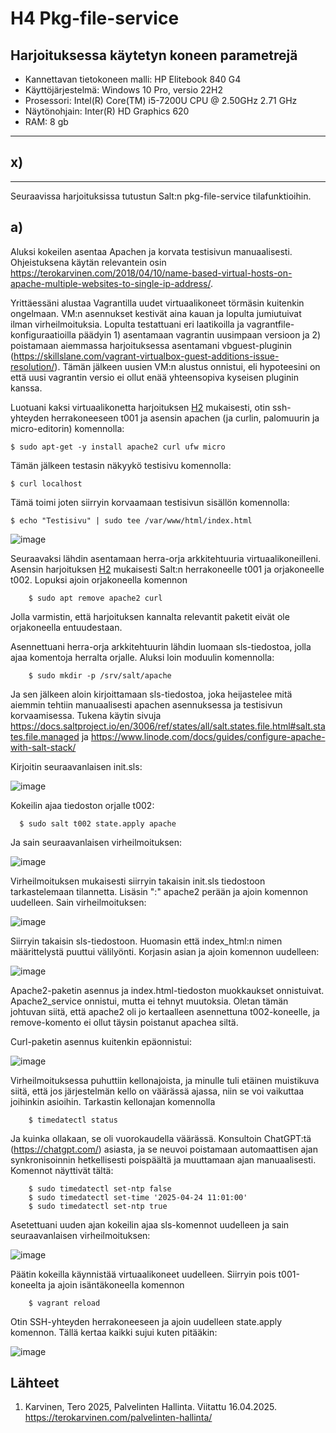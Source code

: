 # H4 Pkg-file-service

## Harjoituksessa käytetyn koneen parametrejä

- Kannettavan tietokoneen malli: HP Elitebook 840 G4
- Käyttöjärjestelmä: Windows 10 Pro, versio 22H2
- Prosessori: Intel(R) Core(TM) i5-7200U CPU @ 2.50GHz 2.71 GHz
- Näytönohjain: Inter(R) HD Graphics 620
- RAM: 8 gb

------------------------------------------------------------------------

## x) 


---------------------------------------------------------------------------------------

Seuraavissa harjoituksissa tutustun Salt:n pkg-file-service tilafunktioihin. 

## a)

Aluksi kokeilen asentaa Apachen ja korvata testisivun manuaalisesti. Ohjeistuksena käytän relevantein osin https://terokarvinen.com/2018/04/10/name-based-virtual-hosts-on-apache-multiple-websites-to-single-ip-address/.

Yrittäessäni alustaa Vagrantilla uudet virtuaalikoneet törmäsin kuitenkin ongelmaan. VM:n asennukset kestivät aina kauan ja lopulta jumiutuivat ilman virheilmoituksia. Lopulta testattuani eri laatikoilla ja vagrantfile-konfiguraatioilla päädyin 1) asentamaan vagrantin uusimpaan versioon ja 2) poistamaan aiemmassa harjoituksessa asentamani vbguest-pluginin (https://skillslane.com/vagrant-virtualbox-guest-additions-issue-resolution/). Tämän jälkeen uusien VM:n alustus onnistui, eli hypoteesini on että uusi vagrantin versio ei ollut enää yhteensopiva kyseisen pluginin kanssa.

Luotuani kaksi virtuaalikonetta harjoituksen [H2](https://github.com/Tuomasken/Linux-Hallinta/blob/main/h2-Soitto-kotiin.md) mukaisesti, otin ssh-yhteyden herrakoneeseen t001 ja asensin apachen (ja curlin, palomuurin ja micro-editorin) komennolla:

    $ sudo apt-get -y install apache2 curl ufw micro

Tämän jälkeen testasin näkyykö testisivu komennolla:

    $ curl localhost

Tämä toimi joten siirryin korvaamaan testisivun sisällön komennolla:

    $ echo "Testisivu" | sudo tee /var/www/html/index.html

![image](https://github.com/user-attachments/assets/cb47fb9f-ea6f-441d-bcaf-f4dd441eb1c7)

Seuraavaksi lähdin asentamaan herra-orja arkkitehtuuria virtuaalikoneilleni. Asensin harjoituksen [H2](https://github.com/Tuomasken/Linux-Hallinta/blob/main/h2-Soitto-kotiin.md) mukaisesti Salt:n herrakoneelle t001 ja orjakoneelle t002. Lopuksi ajoin orjakoneella komennon

        $ sudo apt remove apache2 curl

Jolla varmistin, että harjoituksen kannalta relevantit paketit eivät ole orjakoneella entuudestaan.

Asennettuani herra-orja arkkitehtuurin lähdin luomaan sls-tiedostoa, jolla ajaa komentoja herralta orjalle. Aluksi loin moduulin komennolla:

        $ sudo mkdir -p /srv/salt/apache

Ja sen jälkeen aloin kirjoittamaan sls-tiedostoa, joka heijastelee mitä aiemmin tehtiin manuaalisesti apachen asennuksessa ja testisivun korvaamisessa. Tukena käytin sivuja https://docs.saltproject.io/en/3006/ref/states/all/salt.states.file.html#salt.states.file.managed ja https://www.linode.com/docs/guides/configure-apache-with-salt-stack/

Kirjoitin seuraavanlaisen init.sls:

![image](https://github.com/user-attachments/assets/49b66b11-8d1d-4dd7-8f9e-b52eb80c6898)

Kokeilin ajaa tiedoston orjalle t002:

      $ sudo salt t002 state.apply apache

Ja sain seuraavanlaisen virheilmoituksen: 

![image](https://github.com/user-attachments/assets/ea813de3-df6e-441c-9bf1-05d88b04ed41)

Virheilmoituksen mukaisesti siirryin takaisin init.sls tiedostoon tarkastelemaan tilannetta. Lisäsin ":" apache2 perään ja ajoin komennon uudelleen. Sain virheilmoituksen: 

![image](https://github.com/user-attachments/assets/40086520-df9d-4498-a660-18eb9458b48c)

Siirryin takaisin sls-tiedostoon. Huomasin että index_html:n nimen määrittelystä puuttui välilyönti. Korjasin asian ja ajoin komennon uudelleen:

![image](https://github.com/user-attachments/assets/3ee8012b-6eb1-41c4-aa99-607d47371891)

Apache2-paketin asennus ja index.html-tiedoston muokkaukset onnistuivat. Apache2_service onnistui, mutta ei tehnyt muutoksia. Oletan tämän johtuvan siitä, että apache2 oli jo kertaalleen asennettuna t002-koneelle, ja remove-komento ei ollut täysin poistanut apachea siltä.

Curl-paketin asennus kuitenkin epäonnistui:

![image](https://github.com/user-attachments/assets/675aced1-8438-4aca-9363-faff775b2376)

Virheilmoituksessa puhuttiin kellonajoista, ja minulle tuli etäinen muistikuva siitä, että jos järjestelmän kello on väärässä ajassa, niin se voi vaikuttaa joihinkin asioihin. Tarkastin kellonajan komennolla

        $ timedatectl status

Ja kuinka ollakaan, se oli vuorokaudella väärässä. Konsultoin ChatGPT:tä (https://chatgpt.com/) asiasta, ja se neuvoi poistamaan automaattisen ajan synkronisoinnin hetkellisesti poispäältä ja muuttamaan ajan manuaalisesti. Komennot näyttivät tältä:

        $ sudo timedatectl set-ntp false
        $ sudo timedatectl set-time '2025-04-24 11:01:00'
        $ sudo timedatectl set-ntp true

Asetettuani uuden ajan kokeilin ajaa sls-komennot uudelleen ja sain seuraavanlaisen virheilmoituksen:

![image](https://github.com/user-attachments/assets/ca416af6-bc74-4d3a-b849-a5c502cba55b)

Päätin kokeilla käynnistää virtuaalikoneet uudelleen. Siirryin pois t001-koneelta ja ajoin isäntäkoneella komennon

        $ vagrant reload

Otin SSH-yhteyden herrakoneeseen ja ajoin uudelleen state.apply komennon. Tällä kertaa kaikki sujui kuten pitääkin:  

![image](https://github.com/user-attachments/assets/02941b22-ffe2-4b89-a9cc-b1912d4f047c)





## Lähteet

1. Karvinen, Tero 2025, Palvelinten Hallinta. Viitattu 16.04.2025. https://terokarvinen.com/palvelinten-hallinta/
